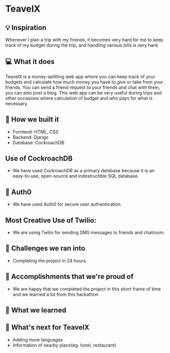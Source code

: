 # TeavelX

## 💡 Inspiration

Whenever I plan a trip with my friends, it becomes very hard for me to keep track of my budget during the trip, and handling various bills is very hard.

## 💻 What it does

TeavelX is a money-splitting web app where you can keep track of your budgets and calculate how much money you have to give or take from your friends. You can send a friend request to your friends and chat with them, you can also post a blog. This web app can be very useful during trips and other occasions where calculation of budget and who pays for what is necessary.

## 🔨 How we built it

- Forntend: HTML, CSS
- Backend: Django
- Database: CockroachDB

## Use of CockroachDB

- We have used CockroachDB as a primary database because it is an easy-to-use, open-source and indestructible SQL database.

## 🔑 Auth0

- We have used Auth0 for secure user authentication.

## Most Creative Use of Twilio:

- We are using Twilio for sending SMS messages to friends and chatroom.

## 🧠 Challenges we ran into

- Completing the project in 24 hours.

## 🏅 Accomplishments that we're proud of

- We are happy that we completed the project in this short frame of time and we learned a lot from this hackathon

## 📖 What we learned

## 🚀 What's next for TeavelX

- Adding more languages
- Information of nearby place(eg. hotel, restaurant)
